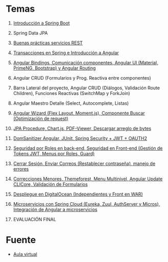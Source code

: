 
# Temas

1) [Introducción a Spring Boot](introduccion-a-spring-boot.md)

2) Spring Data JPA

3) [Buenas prácticas servicios REST](buenas-practicas-servicios-rest.md)

4) [Transacciones en Spring e Introducción a Angular](transacciones-spring-intro-angular.md)

5) [Angular Bindings, Comunicación componentes, Angular UI (Material, PrimeNG, Bootstrap) y Angular Routing](angular-bindings-ui-routing.md)

6) Angular CRUD (Formularios y Prog. Reactiva entre componentes)

7) Barra Lateral del proyecto, Angular CRUD (Diálogos, Validación Route Children), Funciones Reactivas (SwitchMap y ForkJoin)

8) Angular Maestro Detalle (Select, Autocomplete, Listas)

9) [Angular Wizard (Flex Layout, Moment.js), Componente Buscar (Optimización de request)](angular-wizard-buscar.md)

10) [JPA Procedure, Chart.js, PDF-Viewer, Descargar arreglo de bytes](jpa-procedure-chart.js-arreglo-bytes.md)

11) [DomSanitizer Angular, JUnit, Spring Security + JWT + OAUTH2](domsanitizer-junit-spring-security.md)

12) [Seguridad por Roles en back-end, Seguridad en Front-end (Gestión de Tokens JWT, Menus por Roles, Guard)](seguridad-por-rol-back-front.md)

13) [Cerrar Sesión, Enviar Correos (Restablecer contraseña), manejo de errores](cerrar-sesion-enviar-correos-errores.md)

14) [Correcciones Menores, Themeforest, Menu Multinivel, Angular Update CLICore, Validación de Formularios](correcciones-menores-validacion-formularios.md)

15) [Despliegue en DigitalOcean (Independientes y Front en WAR)](despliegue-en-digital-ocean.md)

16) [Microservicios con Spring Cloud (Eureka, Zuul, AuthServer y Micros), Integración de Angular a microservicios](microservicios-en-spring-cloud.md)

17) EVALUACIÓN FINAL


# Fuente

- [Aula virtual](https://www.mitocode.com/campus/#/sessions/signin)
